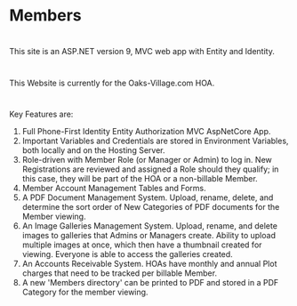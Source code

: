 # Members
#
This site is an ASP.NET version 9, MVC web app with Entity and Identity.
#

This Website is currently for the Oaks-Village.com HOA.

#
Key Features are:

1. Full Phone-First Identity Entity Authorization MVC AspNetCore App.
2. Important Variables and Credentials are stored in Environment Variables, both locally and on the Hosting Server.
3. Role-driven with Member Role (or Manager or Admin) to log in. New Registrations are reviewed and assigned a Role should they qualify; in this case, they will be part of the HOA or a non-billable Member.
4. Member Account Management Tables and Forms.
5. A PDF Document Management System. Upload, rename, delete, and determine the sort order of New Categories of PDF documents for the Member viewing.
6. An Image Galleries Management System. Upload, rename, and delete images to galleries that Admins or Managers create. Ability to upload multiple images at once, which then have a thumbnail created for viewing. Everyone is able to access the galleries created.
7. An Accounts Receivable System. HOAs have monthly and annual Plot charges that need to be tracked per billable Member.
8. A new 'Members directory' can be printed to PDF and stored in a PDF Category for the member viewing. 
#


